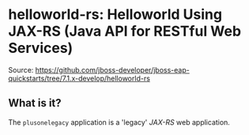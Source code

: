 helloworld-rs: Helloworld Using JAX-RS (Java API for RESTful Web Services)
==========================================================================
Source: <https://github.com/jboss-developer/jboss-eap-quickstarts/tree/7.1.x-develop/helloworld-rs>  

What is it?
-----------

The `plusonelegacy` application is a 'legacy' *JAX-RS* web application.
